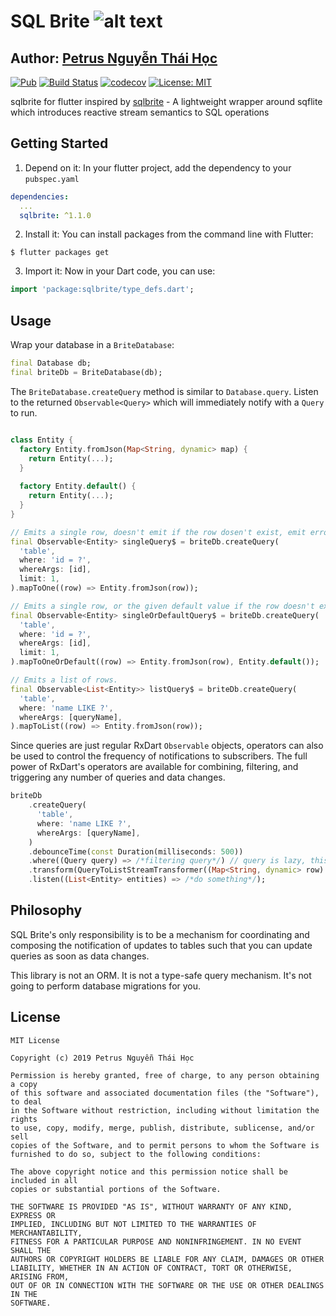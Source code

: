 # SQL Brite ![alt text](https://avatars3.githubusercontent.com/u/6407041?s=32&v=4)

## Author: [Petrus Nguyễn Thái Học](https://github.com/hoc081098)

[![Pub](https://img.shields.io/pub/vpre/sqlbrite.svg)](https://pub.dartlang.org/packages/sqlbrite)
[![Build Status](https://travis-ci.org/hoc081098/sqlbrite.svg?branch=master)](https://travis-ci.org/hoc081098/sqlbrite)
[![codecov](https://codecov.io/gh/hoc081098/sqlbrite/branch/master/graph/badge.svg)](https://codecov.io/gh/hoc081098/sqlbrite)
[![License: MIT](https://img.shields.io/badge/License-MIT-yellow.svg)](https://opensource.org/licenses/MIT)

sqlbrite for flutter inspired by [sqlbrite](https://github.com/square/sqlbrite) - A lightweight wrapper around sqflite which introduces reactive stream semantics to SQL operations

## Getting Started

1. Depend on it: In your flutter project, add the dependency to your `pubspec.yaml`

```yaml
dependencies:
  ...
  sqlbrite: ^1.1.0
```

2.  Install it: You can install packages from the command line with Flutter:

```
$ flutter packages get
```

3. Import it: Now in your Dart code, you can use:

```dart
import 'package:sqlbrite/type_defs.dart';
```

## Usage

Wrap your database in a `BriteDatabase`:

```dart
final Database db;
final briteDb = BriteDatabase(db);
```

The `BriteDatabase.createQuery` method is similar to `Database.query`. Listen to the returned
`Observable<Query>` which will immediately notify with a `Query` to run.

```dart

class Entity {
  factory Entity.fromJson(Map<String, dynamic> map) {
    return Entity(...);
  }
  
  factory Entity.default() {
    return Entity(...);
  }
}

// Emits a single row, doesn't emit if the row dosen't exist, emit error if more than 1 row in result set
final Observable<Entity> singleQuery$ = briteDb.createQuery(
  'table',
  where: 'id = ?',
  whereArgs: [id],
  limit: 1,
).mapToOne((row) => Entity.fromJson(row));

// Emits a single row, or the given default value if the row doesn't exist, or emit error if more than 1 row in result set
final Observable<Entity> singleOrDefaultQuery$ = briteDb.createQuery(
  'table',
  where: 'id = ?',
  whereArgs: [id],
  limit: 1,
).mapToOneOrDefault((row) => Entity.fromJson(row), Entity.default());

// Emits a list of rows.
final Observable<List<Entity>> listQuery$ = briteDb.createQuery(
  'table',
  where: 'name LIKE ?',
  whereArgs: [queryName],
).mapToList((row) => Entity.fromJson(row));
```

Since queries are just regular RxDart `Observable` objects, operators can also be used to
control the frequency of notifications to subscribers. The full power of RxDart's operators are available for combining, filtering, and triggering any number of queries and data changes.

```dart
briteDb
    .createQuery(
      'table',
      where: 'name LIKE ?',
      whereArgs: [queryName],
    )
    .debounceTime(const Duration(milliseconds: 500))
    .where((Query query) => /*filtering query*/) // query is lazy, this lets you not even execute it if you don't need to
    .transform(QueryToListStreamTransformer((Map<String, dynamic> row) => Entity.fromJson(row)))
    .listen((List<Entity> entities) => /*do something*/);
```


## Philosophy

SQL Brite's only responsibility is to be a mechanism for coordinating and composing the notification
of updates to tables such that you can update queries as soon as data changes.

This library is not an ORM. It is not a type-safe query mechanism. It's not going to perform database migrations for you.



## License

    MIT License

    Copyright (c) 2019 Petrus Nguyễn Thái Học

    Permission is hereby granted, free of charge, to any person obtaining a copy
    of this software and associated documentation files (the "Software"), to deal
    in the Software without restriction, including without limitation the rights
    to use, copy, modify, merge, publish, distribute, sublicense, and/or sell
    copies of the Software, and to permit persons to whom the Software is
    furnished to do so, subject to the following conditions:

    The above copyright notice and this permission notice shall be included in all
    copies or substantial portions of the Software.

    THE SOFTWARE IS PROVIDED "AS IS", WITHOUT WARRANTY OF ANY KIND, EXPRESS OR
    IMPLIED, INCLUDING BUT NOT LIMITED TO THE WARRANTIES OF MERCHANTABILITY,
    FITNESS FOR A PARTICULAR PURPOSE AND NONINFRINGEMENT. IN NO EVENT SHALL THE
    AUTHORS OR COPYRIGHT HOLDERS BE LIABLE FOR ANY CLAIM, DAMAGES OR OTHER
    LIABILITY, WHETHER IN AN ACTION OF CONTRACT, TORT OR OTHERWISE, ARISING FROM,
    OUT OF OR IN CONNECTION WITH THE SOFTWARE OR THE USE OR OTHER DEALINGS IN THE
    SOFTWARE.
